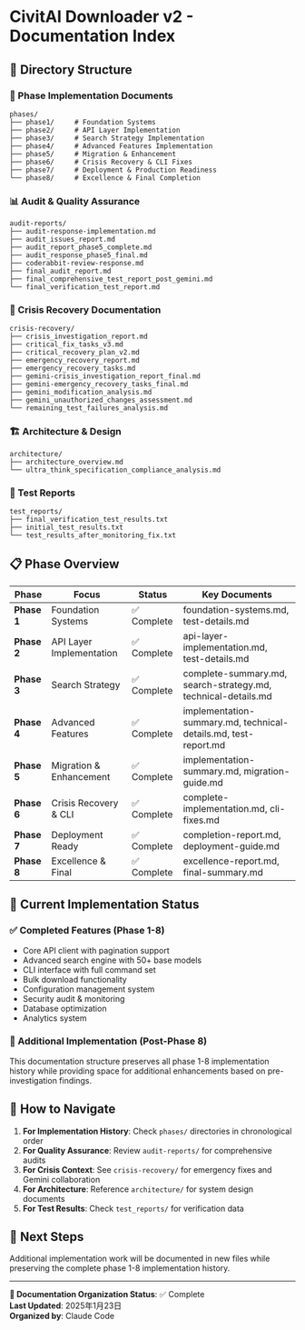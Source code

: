 # CivitAI Downloader v2 - Documentation Index

## 📁 Directory Structure

### 🚀 Phase Implementation Documents
```
phases/
├── phase1/     # Foundation Systems
├── phase2/     # API Layer Implementation  
├── phase3/     # Search Strategy Implementation
├── phase4/     # Advanced Features Implementation
├── phase5/     # Migration & Enhancement
├── phase6/     # Crisis Recovery & CLI Fixes
├── phase7/     # Deployment & Production Readiness
└── phase8/     # Excellence & Final Completion
```

### 📊 Audit & Quality Assurance
```
audit-reports/
├── audit-response-implementation.md
├── audit_issues_report.md
├── audit_report_phase5_complete.md
├── audit_response_phase5_final.md
├── coderabbit-review-response.md
├── final_audit_report.md
├── final_comprehensive_test_report_post_gemini.md
└── final_verification_test_report.md
```

### 🚨 Crisis Recovery Documentation
```
crisis-recovery/
├── crisis_investigation_report.md
├── critical_fix_tasks_v3.md
├── critical_recovery_plan_v2.md
├── emergency_recovery_report.md
├── emergency_recovery_tasks.md
├── gemini-crisis_investigation_report_final.md
├── gemini-emergency_recovery_tasks_final.md
├── gemini_modification_analysis.md
├── gemini_unauthorized_changes_assessment.md
└── remaining_test_failures_analysis.md
```

### 🏗️ Architecture & Design
```
architecture/
├── architecture_overview.md
└── ultra_think_specification_compliance_analysis.md
```

### 🧪 Test Reports
```
test_reports/
├── final_verification_test_results.txt
├── initial_test_results.txt
└── test_results_after_monitoring_fix.txt
```

## 📋 Phase Overview

| Phase | Focus | Status | Key Documents |
|-------|-------|--------|---------------|
| **Phase 1** | Foundation Systems | ✅ Complete | foundation-systems.md, test-details.md |
| **Phase 2** | API Layer Implementation | ✅ Complete | api-layer-implementation.md, test-details.md |
| **Phase 3** | Search Strategy | ✅ Complete | complete-summary.md, search-strategy.md, technical-details.md |
| **Phase 4** | Advanced Features | ✅ Complete | implementation-summary.md, technical-details.md, test-report.md |
| **Phase 5** | Migration & Enhancement | ✅ Complete | implementation-summary.md, migration-guide.md |
| **Phase 6** | Crisis Recovery & CLI | ✅ Complete | complete-implementation.md, cli-fixes.md |
| **Phase 7** | Deployment Ready | ✅ Complete | completion-report.md, deployment-guide.md |
| **Phase 8** | Excellence & Final | ✅ Complete | excellence-report.md, final-summary.md |

## 🔧 Current Implementation Status

### ✅ Completed Features (Phase 1-8)
- Core API client with pagination support
- Advanced search engine with 50+ base models
- CLI interface with full command set
- Bulk download functionality
- Configuration management system
- Security audit & monitoring
- Database optimization
- Analytics system

### 🚧 Additional Implementation (Post-Phase 8)
This documentation structure preserves all phase 1-8 implementation history while providing space for additional enhancements based on pre-investigation findings.

## 📖 How to Navigate

1. **For Implementation History**: Check `phases/` directories in chronological order
2. **For Quality Assurance**: Review `audit-reports/` for comprehensive audits
3. **For Crisis Context**: See `crisis-recovery/` for emergency fixes and Gemini collaboration
4. **For Architecture**: Reference `architecture/` for system design documents
5. **For Test Results**: Check `test_reports/` for verification data

## 🎯 Next Steps

Additional implementation work will be documented in new files while preserving the complete phase 1-8 implementation history.

---

**📝 Documentation Organization Status**: ✅ Complete  
**Last Updated**: 2025年1月23日  
**Organized by**: Claude Code